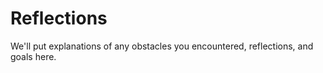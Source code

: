 # Reflections

We'll put explanations of any obstacles you encountered, reflections, and goals here.
